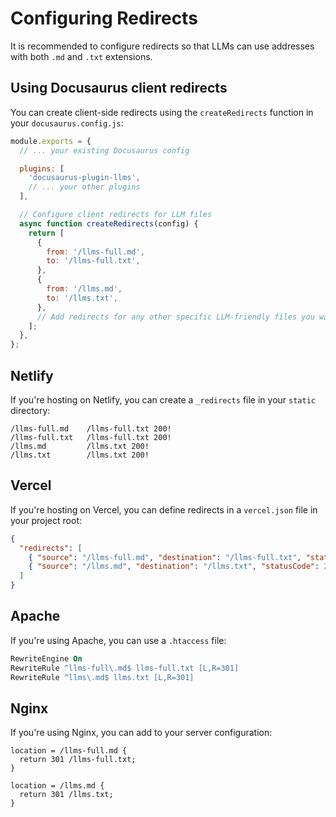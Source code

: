 # Configuring Redirects

It is recommended to configure redirects so that LLMs can use addresses with both `.md` and `.txt` extensions.

## Using Docusaurus client redirects

You can create client-side redirects using the `createRedirects` function in your `docusaurus.config.js`:

```js
module.exports = {
  // ... your existing Docusaurus config

  plugins: [
    'docusaurus-plugin-llms',
    // ... your other plugins
  ],

  // Configure client redirects for LLM files
  async function createRedirects(config) {
    return [
      {
        from: '/llms-full.md',
        to: '/llms-full.txt',
      },
      {
        from: '/llms.md',
        to: '/llms.txt',
      },
      // Add redirects for any other specific LLM-friendly files you want to make accessible
    ];
  },
};
```

## Netlify

If you're hosting on Netlify, you can create a `_redirects` file in your `static` directory:

```
/llms-full.md    /llms-full.txt 200!
/llms-full.txt   /llms-full.txt 200!
/llms.md         /llms.txt 200!
/llms.txt        /llms.txt 200!
```

## Vercel

If you're hosting on Vercel, you can define redirects in a `vercel.json` file in your project root:

```json
{
  "redirects": [
    { "source": "/llms-full.md", "destination": "/llms-full.txt", "statusCode": 200 },
    { "source": "/llms.md", "destination": "/llms.txt", "statusCode": 200 }
  ]
}
```

## Apache

If you're using Apache, you can use a `.htaccess` file:

```apache
RewriteEngine On
RewriteRule ^llms-full\.md$ llms-full.txt [L,R=301]
RewriteRule ^llms\.md$ llms.txt [L,R=301]
```

## Nginx

If you're using Nginx, you can add to your server configuration:

```nginx
location = /llms-full.md {
  return 301 /llms-full.txt;
}

location = /llms.md {
  return 301 /llms.txt;
}
``` 